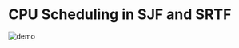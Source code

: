# CPU Scheduling in SJF and SRTF
![demo](https://github.com/18520339/cpu-scheduling/blob/master/demo.png)
